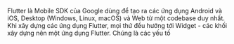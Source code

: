 Flutter là Mobile SDK của Google dùng để tạo ra các ứng dụng Android và iOS, Desktop (Windows, Linux, macOS) và Web từ một codebase duy nhất. Khi xây dựng các ứng dụng Flutter, mọi thứ đều hướng tới Widget - các khối xây dựng nên một ứng dụng Flutter. Chúng là các yếu tố